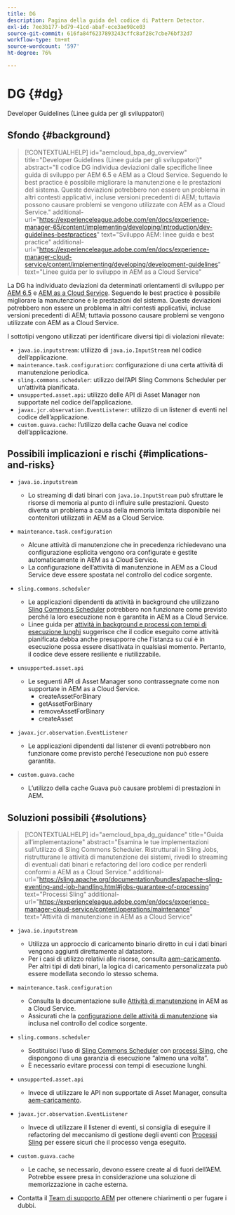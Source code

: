 ```yaml
---
title: DG
description: Pagina della guida del codice di Pattern Detector.
exl-id: 7ee3b177-bd79-41cd-abaf-ece3ae98ce03
source-git-commit: 616fa84f6237893243cffc8af28c7cbe76bf32d7
workflow-type: tm+mt
source-wordcount: '597'
ht-degree: 76%

---
```


# DG {#dg}

Developer Guidelines (Linee guida per gli sviluppatori)

## Sfondo {#background}

>[!CONTEXTUALHELP]
>id="aemcloud_bpa_dg_overview"
>title="Developer Guidelines (Linee guida per gli sviluppatori)"
>abstract="Il codice DG individua deviazioni dalle specifiche linee guida di sviluppo per AEM 6.5 e AEM as a Cloud Service. Seguendo le best practice è possibile migliorare la manutenzione e le prestazioni del sistema. Queste deviazioni potrebbero non essere un problema in altri contesti applicativi, incluse versioni precedenti di AEM; tuttavia possono causare problemi se vengono utilizzate con AEM as a Cloud Service."
>additional-url="https://experienceleague.adobe.com/en/docs/experience-manager-65/content/implementing/developing/introduction/dev-guidelines-bestpractices" text="Sviluppo AEM: linee guida e best practice"
>additional-url="https://experienceleague.adobe.com/en/docs/experience-manager-cloud-service/content/implementing/developing/development-guidelines" text="Linee guida per lo sviluppo in AEM as a Cloud Service"


La DG ha individuato deviazioni da determinati orientamenti di sviluppo per [AEM 6.5](https://experienceleague.adobe.com/en/docs/experience-manager-65/content/implementing/developing/introduction/dev-guidelines-bestpractices) e [AEM as a Cloud Service](https://experienceleague.adobe.com/en/docs/experience-manager-cloud-service/content/implementing/developing/development-guidelines). Seguendo le best practice è possibile migliorare la manutenzione e le prestazioni del sistema. Queste deviazioni potrebbero non essere un problema in altri contesti applicativi, incluse versioni precedenti di AEM; tuttavia possono causare problemi se vengono utilizzate con AEM as a Cloud Service.

I sottotipi vengono utilizzati per identificare diversi tipi di violazioni rilevate:

* `java.io.inputstream`: utilizzo di `java.io.InputStream` nel codice dell’applicazione.
* `maintenance.task.configuration`: configurazione di una certa attività di manutenzione periodica.
* `sling.commons.scheduler`: utilizzo dell’API Sling Commons Scheduler per un’attività pianificata.
* `unsupported.asset.api`: utilizzo delle API di Asset Manager non supportate nel codice dell’applicazione.
* `javax.jcr.observation.EventListener`: utilizzo di un listener di eventi nel codice dell’applicazione.
* `custom.guava.cache`: l’utilizzo della cache Guava nel codice dell’applicazione.

## Possibili implicazioni e rischi {#implications-and-risks}

* `java.io.inputstream`
   * Lo streaming di dati binari con `java.io.InputStream` può sfruttare le risorse di memoria al punto di influire sulle prestazioni. Questo diventa un problema a causa della memoria limitata disponibile nei contenitori utilizzati in AEM as a Cloud Service.

* `maintenance.task.configuration`
   * Alcune attività di manutenzione che in precedenza richiedevano una configurazione esplicita vengono ora configurate e gestite automaticamente in AEM as a Cloud Service.
   * La configurazione dell’attività di manutenzione in AEM as a Cloud Service deve essere spostata nel controllo del codice sorgente.

* `sling.commons.scheduler`
   * Le applicazioni dipendenti da attività in background che utilizzano [Sling Commons Scheduler](https://sling.apache.org/documentation/bundles/scheduler-service-commons-scheduler.html) potrebbero non funzionare come previsto perché la loro esecuzione non è garantita in AEM as a Cloud Service.
   * Linee guida per [attività in background e processi con tempi di esecuzione lunghi](https://experienceleague.adobe.com/en/docs/experience-manager-cloud-service/content/implementing/developing/development-guidelines#background-tasks-and-long-running-jobs) suggerisce che il codice eseguito come attività pianificata debba anche presupporre che l&#39;istanza su cui è in esecuzione possa essere disattivata in qualsiasi momento. Pertanto, il codice deve essere resiliente e riutilizzabile.

* `unsupported.asset.api`
   * Le seguenti API di Asset Manager sono contrassegnate come non supportate in AEM as a Cloud Service.
      * createAssetForBinary
      * getAssetForBinary
      * removeAssetForBinary
      * createAsset

* `javax.jcr.observation.EventListener`
   * Le applicazioni dipendenti dal listener di eventi potrebbero non funzionare come previsto perché l’esecuzione non può essere garantita.

* `custom.guava.cache`
   * L’utilizzo della cache Guava può causare problemi di prestazioni in AEM.


## Soluzioni possibili {#solutions}

>[!CONTEXTUALHELP]
>id="aemcloud_bpa_dg_guidance"
>title="Guida all’implementazione"
>abstract="Esamina le tue implementazioni sull’utilizzo di Sling Commons Scheduler. Ristrutturali in Sling Jobs, ristrutturane le attività di manutenzione dei sistemi, rivedi lo streaming di eventuali dati binari e refactoring del loro codice per renderli conformi a AEM as a Cloud Service."
>additional-url="https://sling.apache.org/documentation/bundles/apache-sling-eventing-and-job-handling.html#jobs-guarantee-of-processing" text="Processi Sling"
>additional-url="https://experienceleague.adobe.com/en/docs/experience-manager-cloud-service/content/operations/maintenance" text="Attività di manutenzione in AEM as a Cloud Service"

* `java.io.inputstream`
   * Utilizza un approccio di caricamento binario diretto in cui i dati binari vengono aggiunti direttamente al datastore.
   * Per i casi di utilizzo relativi alle risorse, consulta [aem-caricamento](https://github.com/adobe/aem-upload). Per altri tipi di dati binari, la logica di caricamento personalizzata può essere modellata secondo lo stesso schema.

* `maintenance.task.configuration`
   * Consulta la documentazione sulle [Attività di manutenzione](https://experienceleague.adobe.com/en/docs/experience-manager-cloud-service/content/operations/maintenance) in AEM as a Cloud Service.
   * Assicurati che la [configurazione delle attività di manutenzione](https://experienceleague.adobe.com/en/docs/experience-manager-cloud-service/content/implementing/deploying/overview#maintenance-tasks-configuration-in-source-control) sia inclusa nel controllo del codice sorgente.

* `sling.commons.scheduler`
   * Sostituisci l’uso di [Sling Commons Scheduler](https://sling.apache.org/documentation/bundles/scheduler-service-commons-scheduler.html) con [processi Sling](https://sling.apache.org/documentation/bundles/apache-sling-eventing-and-job-handling.html#jobs-guarantee-of-processing), che dispongono di una garanzia di esecuzione “almeno una volta”.
   * È necessario evitare processi con tempi di esecuzione lunghi.

* `unsupported.asset.api`
   * Invece di utilizzare le API non supportate di Asset Manager, consulta [aem-caricamento](https://github.com/adobe/aem-upload).

* `javax.jcr.observation.EventListener`
   * Invece di utilizzare il listener di eventi, si consiglia di eseguire il refactoring del meccanismo di gestione degli eventi con [Processi Sling](https://sling.apache.org/documentation/bundles/apache-sling-eventing-and-job-handling.html#jobs-guarantee-of-processing) per essere sicuri che il processo venga eseguito.

* `custom.guava.cache`
   * Le cache, se necessario, devono essere create al di fuori dell’AEM. Potrebbe essere presa in considerazione una soluzione di memorizzazione in cache esterna.
* Contatta il [Team di supporto AEM](https://helpx.adobe.com/it/enterprise/using/support-for-experience-cloud.html) per ottenere chiarimenti o per fugare i dubbi.
